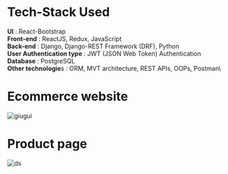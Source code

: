 # Tech-Stack Used

**UI** : React-Bootstrap\
**Front-end** : ReactJS, Redux, JavaScript\
**Back-end** : Django, Django-REST Framework (DRF), Python\
**User Authentication type** : JWT (JSON Web Token) Authentication\
**Database** : PostgreSQL\
**Other technologie**s : ORM, MVT architecture, REST APIs, OOPs, Postman\

# Ecommerce website

![giugui](https://user-images.githubusercontent.com/38787963/167311332-c29fd71e-1e49-4d01-9197-4d3e211a68d8.PNG)

# Product page

![ds](https://user-images.githubusercontent.com/38787963/167504901-ee937a95-2b89-48c2-8a11-0c79c141356a.PNG)


